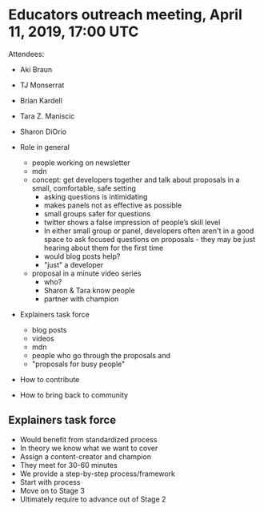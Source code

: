 # Educators outreach meeting, April 11, 2019, 17:00 UTC

Attendees:

* Aki Braun
* TJ Monserrat
* Brian Kardell
* Tara Z. Maniscic
* Sharon DiOrio


* Role in general
    * people working on newsletter
    * mdn
    * concept: get developers together and talk about proposals in a small, comfortable, safe setting
        * asking questions is intimidating
        * makes panels not as effective as possible
        * small groups safer for questions
        * twitter shows a false impression of people’s skill level
        * In either small group or panel, developers often aren't in a good space to ask focused questions on proposals - they may be just hearing about them for the first time
        * would blog posts help?
        * "just" a developer
    * proposal in a minute video series
        * who?
        * Sharon & Tara know people
        * partner with champion
* Explainers task force
    * blog posts
    * videos
    * mdn
    * people who go through the proposals and
    * "proposals for busy people"
* How to contribute
* How to bring back to community

## Explainers task force

* Would benefit from standardized process
* In theory we know what we want to cover
* Assign a content-creator and champion
* They meet for 30-60 minutes
* We provide a step-by-step process/framework
* Start with process
* Move on to Stage 3
* Ultimately require to advance out of Stage 2
